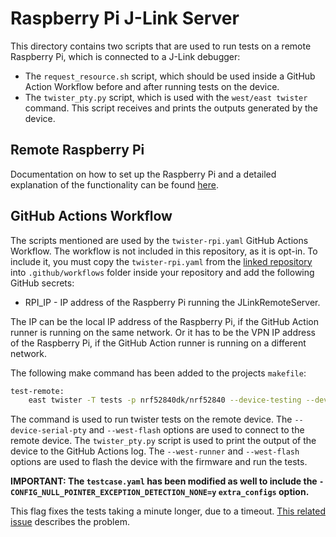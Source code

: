 # Raspberry Pi J-Link Server

This directory contains two scripts that are used to run tests on a remote Raspberry Pi, which is
connected to a J-Link debugger:

- The `request_resource.sh` script, which should be used inside a GitHub Action Workflow before and
  after running tests on the device.
- The `twister_pty.py` script, which is used with the `west/east twister` command. This script
  receives and prints the outputs generated by the device.

## Remote Raspberry Pi

Documentation on how to set up the Raspberry Pi and a detailed explanation of the functionality can
be found
[here](https://github.com/IRNAS/irnas-runners-software/blob/main/rpi-jlink-server/README.md).

## GitHub Actions Workflow

The scripts mentioned are used by the `twister-rpi.yaml` GitHub Actions Workflow. The workflow is
not included in this repository, as it is opt-in. To include it, you must copy the
`twister-rpi.yaml` from the
[linked repository](https://github.com/IRNAS/irnas-workflows-software/blob/main/workflow-templates/rpi-twister-hil/.github/twister-rpi.yaml)
into `.github/workflows` folder inside your repository and add the following GitHub secrets:

- RPI_IP - IP address of the Raspberry Pi running the JLinkRemoteServer.

The IP can be the local IP address of the Raspberry Pi, if the GitHub Action runner is running on
the same network. Or it has to be the VPN IP address of the Raspberry Pi, if the GitHub Action
runner is running on a different network.

The following make command has been added to the projects `makefile`:

```bash
test-remote:
    east twister -T tests -p nrf52840dk/nrf52840 --device-testing --device-serial-pty="scripts/twister_pty.py --host ${RPI_IP} --port 7777" --west-runner=jlink --west-flash="--tool-opt=ip ${RPI_IP}:7778"
```

The command is used to run twister tests on the remote device. The `--device-serial-pty` and
`--west-flash` options are used to connect to the remote device. The `twister_pty.py` script is used
to print the output of the device to the GitHub Actions log. The `--west-runner` and `--west-flash`
options are used to flash the device with the firmware and run the tests.

**IMPORTANT: The `testcase.yaml` has been modified as well to include the
`- CONFIG_NULL_POINTER_EXCEPTION_DETECTION_NONE=y` `extra_configs` option.**

This flag fixes the tests taking a minute longer, due to a timeout.
[This related issue](https://github.com/zephyrproject-rtos/zephyr/issues/39216) describes the
problem.
